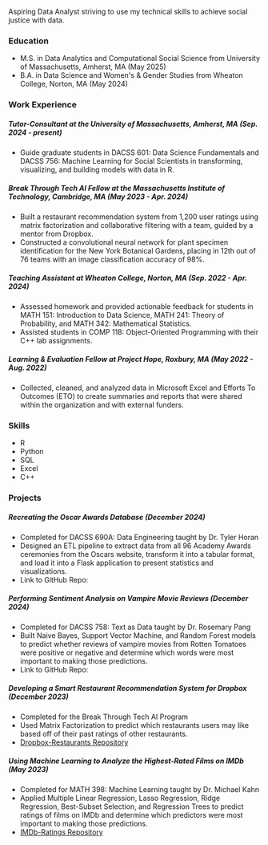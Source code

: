 Aspiring Data Analyst striving to use my technical skills to achieve social justice with data.

### Education
- M.S. in Data Analytics and Computational Social Science from University of Massachusetts, Amherst, MA (May 2025)
- B.A. in Data Science and Women's & Gender Studies from Wheaton College, Norton, MA (May 2024)

### Work Experience
##### Tutor-Consultant at the University of Massachusetts, Amherst, MA  (Sep. 2024 - present)
- Guide graduate students in DACSS 601: Data Science Fundamentals and DACSS 756: Machine Learning for Social Scientists in transforming, visualizing, and building models with data in R.

##### Break Through Tech AI Fellow at the Massachusetts Institute of Technology, Cambridge, MA  (May 2023 - Apr. 2024)
- Built a restaurant recommendation system from 1,200 user ratings using matrix factorization and collaborative filtering with a team, guided by a mentor from Dropbox.
- Constructed a convolutional neural network for plant specimen identification for the New York Botanical Gardens, placing in 12th out of 76 teams with an image classification accuracy of 98%.

##### Teaching Assistant at Wheaton College, Norton, MA (Sep. 2022 - Apr. 2024)
- Assessed homework and provided actionable feedback for students in MATH 151: Introduction to Data Science, MATH 241: Theory of Probability, and MATH 342: Mathematical Statistics.
- Assisted students in COMP 118: Object-Oriented Programming with their C++ lab assignments.

##### Learning & Evaluation Fellow at Project Hope, Roxbury, MA (May 2022 - Aug. 2022)
- Collected, cleaned, and analyzed data in Microsoft Excel and Efforts To Outcomes (ETO) to create summaries and reports that were shared within the organization and with external funders.

### Skills
- R
- Python
- SQL
- Excel
- C++

### Projects
##### Recreating the Oscar Awards Database (December 2024)
- Completed for DACSS 690A: Data Engineering taught by Dr. Tyler Horan
- Designed an ETL pipeline to extract data from all 96 Academy Awards ceremonies from the Oscars website, transform it into a tabular format, and load it into a Flask application to present statistics and visualizations.
- Link to GitHub Repo:

##### Performing Sentiment Analysis on Vampire Movie Reviews (December 2024)
- Completed for DACSS 758: Text as Data taught by Dr. Rosemary Pang
- Built Naive Bayes, Support Vector Machine, and Random Forest models to predict whether reviews of vampire movies from Rotten Tomatoes were positive or negative and determine which words were most important to making those predictions.
- Link to GitHub Repo:

##### Developing a Smart Restaurant Recommendation System for Dropbox (December 2023)
- Completed for the Break Through Tech AI Program
- Used Matrix Factorization to predict which restaurants users may like based off of their past ratings of other restaurants.
- [Dropbox-Restaurants Repository](https://github.com/mauraanish/Dropbox-Restaurants)

##### Using Machine Learning to Analyze the Highest-Rated Films on IMDb (May 2023)
- Completed for MATH 398: Machine Learning taught by Dr. Michael Kahn
- Applied Multiple Linear Regression, Lasso Regression, Ridge Regression, Best-Subset Selection, and Regression Trees to predict ratings of films on IMDb and determine which predictors were most important to making those predictions.
- [IMDb-Ratings Repository](https://github.com/mauraanish/IMDb-Ratings)
